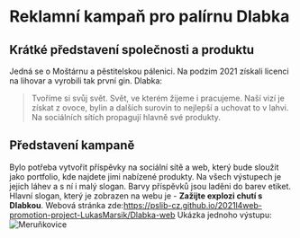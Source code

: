 
# Reklamní kampaň pro palírnu Dlabka
## Krátké představení společnosti a produktu
Jedná se o Moštárnu a pěstitelskou pálenici. Na podzim 2021 získali licenci na lihovar a vyrobili tak první gin. 
Dlabka: 
> Tvoříme si svůj svět. Svět, ve kterém žijeme i pracujeme.
Naší vizí je získat z ovoce, bylin a dalších surovin to nejlepší
a uchovat to v lahvi.
Na sociálních sítích propagují hlavně své produkty.
## Představení kampaně
Bylo potřeba vytvořit příspěvky na sociální sítě a web, který bude sloužit jako portfolio, kde najdete jimi nabízené produkty. Na všech výstupech je jejich láhev a s ní i malý slogan.
Barvy příspěvků jsou laděni do barev etiket. Hlavní slogan, který je zobrazen na webu je - **Zažijte explozi chutí s Dlabkou**.
Webová stránka zde:https://pslib-cz.github.io/2021l4web-promotion-project-LukasMarsik/Dlabka-web
Ukázka jednoho výstupu:
![Meruňkovice](/Výstupy/Apricot-grafika.jpg)
